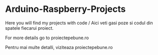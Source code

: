 # Arduino-Raspberry-Projects
Here you will find my projects with code / Aici veti gasi poze si codul din spatele fiecarui proiect.

For more details go to proiectepebune.ro

Pentru mai multe detalli, viziteaza proiectepebune.ro
